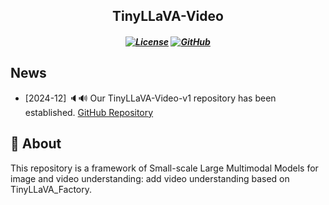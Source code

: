 <h2 align="center">TinyLLaVA-Video</a><h5 align="center">

[![License](https://img.shields.io/badge/License-Apache%202.0-green)]()
[![GitHub](https://img.shields.io/badge/GitHub-Repository-blue)](https://github.com/ZhangXJ199/TinyLLaVA-Video/tree/main)

##  News

- [2024-12] 🔈🔊 Our TinyLLaVA-Video-v1 repository has been established. [GitHub Repository](https://github.com/ZhangXJ199/TinyLLaVA-Video/tree/main)

## 📌 About
This repository is a framework of Small-scale Large Multimodal Models for image and video understanding: add video understanding based on TinyLLaVA_Factory.
